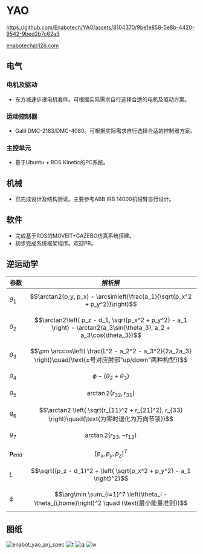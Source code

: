 # YAO
https://github.com/Enabotech/YAO/assets/8104370/9be1e858-5e8b-4420-9542-9bed2b7c62a3

enabotech@126.com

## 电气
### 电机及驱动
* 东方减速步进电机套件。可根据实际需求自行选择合适的电机及驱动方案。
### 运动控制器
* Galil DMC-2183/DMC-4080。可根据实际需求自行选择合适的控制器方案。
### 主控单元
* 基于Ubuntu + ROS Kinetic的PC系统。
## 机械
* 已完成设计及结构验证。主要参考ABB IRB 14000机械臂自行设计。
## 软件
* 完成基于ROS的MOVEIT+GAZEBO仿真系统搭建。
* 初步完成系统框架程序。欢迎PR。
## 逆运动学
| 参数 | 解析解 |
|------|------|
| $\theta_1$   | $$\arctan2(p_y, p_x) - \arcsin\left(\frac{a_1}{\sqrt{p_x^2 + p_y^2}}\right)$$ |
| $\theta_2$   | $$\arctan2\left( p_z - d_1, \sqrt{p_x^2 + p_y^2} - a_1 \right) - \arctan2(a_3\sin{\theta_3}, a_2 + a_3\cos{\theta_3})$$ |
| $\theta_3$   | $$\pm \arccos\left( \frac{L^2 - a_2^2 - a_3^2}{2a_2a_3} \right)\quad(\text{±号对应肘部"up/down"两种构型})$$ |
| $\theta_4$   | $$\phi - (\theta_2 + \theta_3)$$ |
| $\theta_5$   | $$\arctan2(r_{32}, r_{31})$$ |
| $\theta_6$   | $$\arctan2 \left( \sqrt{r_{11}^2 + r_{21}^2}, r_{33} \right)\quad(\text{为零时退化为万向节锁})$$ |
| $\theta_7$   | $$\arctan2 \left( r_{23}, -r_{13} \right)$$ |
| $\mathbf{p}_{end}$ | $$[p_x, p_y, p_z]^T$$ |
| $L$          | $$\sqrt((p_z - d_1)^2 + \left( \sqrt{p_x^2 + p_y^2} - a_1 \right)^2)$$ |
| $\phi$       | $$\arg\min \sum_{i=1}^7 \left(\theta_i - \theta_{i,home}\right)^2 \quad (\text{最小能量准则})$$ |
## 图纸
![enabot_yao_prj_spec](https://user-images.githubusercontent.com/8104370/178981737-4663297f-a54c-4832-a1d7-b44af2ec0b84.jpg)
![t](https://user-images.githubusercontent.com/8104370/179392462-123128de-52c5-4b24-8725-53f92fceb417.jpg)
![q](https://user-images.githubusercontent.com/8104370/179392465-e530ebd2-e48a-4e75-97ec-92d616ec06c9.jpg)
![w](https://user-images.githubusercontent.com/8104370/179392467-c791970d-ba12-4fc8-9953-b78b48b07641.jpg)
